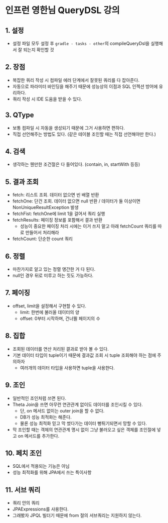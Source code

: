 # 인프런 영한님 QueryDSL 강의
## 1. 설정
- 설정 파일 모두 설정 후 `gradle - tasks - other`의 compileQueryDsl을 실행해서 잘 되는지 확인할 것

## 2. 장점
- 복잡한 쿼리 작성 시 컴파일 에러 단계에서 잘못된 쿼리를 다 잡아준다.
- 자동으로 파라미터 바인딩을 해주기 때문에 성능상의 이점과 SQL 인젝션 방어에 유리하다.
- 쿼리 작성 시 IDE 도움을 받을 수 있다. 

## 3. QType
- 보통 컴파일 시 자동을 생성되기 때문에 그거 사용하면 편하다.
- 직접 선언해주는 방법도 있다. (같은 테이블 조인할 때는 직접 선언해야만 한다.)

## 4. 검색
- 생각하는 웬만한 조건절은 다 들어있다. (contain, in, startWith 등등)

## 5. 결과 조회
- fetch: 리스트 조회. 데이터 없으면 빈 배열 반환
- fetchOne: 단건 조회. 데이터 없으면 null 반환 / 데이터가 둘 이상이면 NonUniqueResultException 발생
- fetchFist: fetchOne에 limit 1을 걸어서 쿼리 실행
- fetchResults: 페이징 정보를 포함해서 결과 반환
    - 성능이 중요한 페이징 처리 시에는 이거 쓰지 말고 아래 fetchCount 쿼리를 따로 만들어서 처리해라
- fetchCount: 단순한 count 쿼리

## 6. 정렬
- 마찬가지로 알고 있는 정렬 앵간한 거 다 된다.
- null인 경우 뒤로 미루고 하는 짓도 가능하다.

## 7. 페이징
- offset, limit을 설정해서 구현할 수 있다.
    - limit: 한번에 불러올 데이터의 양
    - offset: 0부터 시작하며, 건너뛸 페이지의 수
    
## 8. 집합
- 조회된 데이터를 연산 처리된 결과로 받아 볼 수 있다.
- 기본 데이터 타입이 tuple이기 때문에 결과값 조회 시 tuple 조회해야 하는 점에 주의하자
    - 여러개의 데이터 타입을 사용하면 tuple을 사용한다.
    
## 9. 조인
- 일반적인 조인처럼 쓰면 된다.
- Theta Join을 쓰면 아무런 연관관계 없이도 데이터를 조인시킬 수 있다.
    - 단, on 메서드 없이는 outer join을 할 수 없다.
    - DB가 성능 최적화는 해준다.
    - 물론 성능 최적화 믿고 막 썼다가는 데이터 뻥튀기되면서 망할 수 있다.
- 막 조인할 때는 객체의 연관관계 명시 없이 그냥 불러오고 싶은 객체를 조인절에 넣고 on 메서드를 추가한다.

## 10. 페치 조인
- SQL에서 적용되는 기능은 아님
- 성능 최적화를 위해 JPA에서 쓰는 특이사항

## 11. 서브 쿼리
- 쿼리 안의 쿼리
- JPAExpressions를 사용한다.
- 그래봤자 JPQL 빌더기 때문에 from 절의 서브쿼리는 지원하지 않는다.
